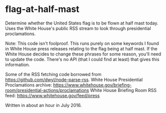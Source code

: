 flag-at-half-mast
=================

Determine whether the United States flag is to be flown at half mast today. Uses the White House's public RSS stream to look through presidential proclamations. 

Note: This code isn't foolproof. This runs purely on some keywords I found in White House press releases relating to the flag being at half mast. If the White House decides to change these phrases for some reason, you'll need to update the code. There's no API (that I could find at least) that gives this information.

Some of the RSS fetching code borrowed from https://github.com/dwyl/node-parse-rss.
White House Presidential Proclamations archive: https://www.whitehouse.gov/briefing-room/presidential-actions/proclamations
White House Briefing Room RSS feed: https://www.whitehouse.gov/feed/press

Written in about an hour in July 2016. 
